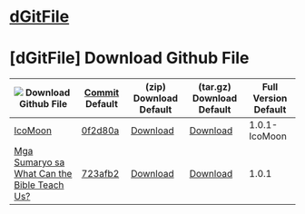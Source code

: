 # [dGitFile][0]
[dGitFile] Download Github File
=================================

|![Download Github File][01]     |[Commit][1] Default  |(zip) Download Default |(tar.gz) Download Default |Full Version Default |
|-------------------------------|---------------------|-----------------------|--------------------------|---------------------|
|[IcoMoon][2]                   |[0f2d80a][3]         |[Download][4]          |[Download][5]             |1.0.1-IcoMoon        |
|[Mga Sumaryo sa What Can the Bible Teach Us?][6]     |[723afb2][7]         |[Download][8]          |[Download][9]             |1.0.1                |


[0]: https://github.com/samuelbetio/dGitFile/blob/v1.0.01-Hawcons/SVG/Documents/Blue/Filled/icon-5-mail-envelope-open.svg
[01]: https://msssantosd.github.io/dGitFile/#/home
[1]: https://github.com/samuelbetio/dGitFile/commits/master
[2]: https://github.com/samuelbetio/dGitFile/releases/tag/1.0.1-IcoMoon
[3]: https://github.com/samuelbetio/dGitFile/commit/0f2d80a0179b915a3498c32171d92099ded69b06
[4]: https://github.com/samuelbetio/dGitFile/archive/1.0.1-IcoMoon.zip
[5]: https://github.com/samuelbetio/dGitFile/archive/1.0.1-IcoMoon.tar.gz
[6]: https://github.com/samuelbetio/dGitFile/releases/tag/1.0.1
[7]: https://github.com/samuelbetio/dGitFile/commit/723afb2a1f2e3d20f4c57dc83d3332c4312cf5f5
[8]: https://github.com/samuelbetio/dGitFile/archive/1.0.1.zip
[9]: https://github.com/samuelbetio/dGitFile/archive/1.0.1.tar.gz

